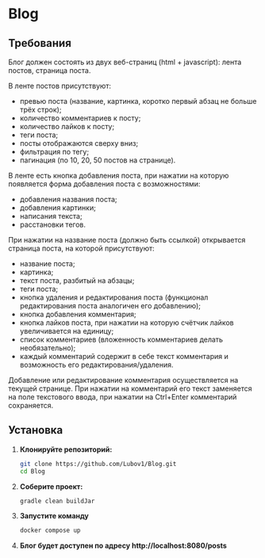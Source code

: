 # Blog

## Требования
Блог должен состоять из двух веб-страниц (html + javascript): лента постов, страница поста.


В ленте постов присутствуют:
- превью поста (название, картинка, коротко первый абзац не больше трёх строк);
- количество комментариев к посту;
- количество лайков к посту;
- теги поста;
- посты отображаются сверху вниз;
- фильтрация по тегу;
- пагинация (по 10, 20, 50 постов на странице).


В ленте есть кнопка добавления поста, при нажатии на которую появляется форма добавления поста с возможностями:
- добавления названия поста;
- добавления картинки;
- написания текста;
- расстановки тегов.

При нажатии на название поста (должно быть ссылкой) открывается страница поста, на которой присутствуют:
- название поста;
- картинка;
- текст поста, разбитый на абзацы;
- теги поста;
- кнопка удаления и редактирования поста (функционал редактирования поста аналогичен его добавлению);
- кнопка добавления комментария;
- кнопка лайков поста, при нажатии на которую счётчик лайков увеличивается на единицу;
- список комментариев (вложенность комментариев делать необязательно);
- каждый комментарий содержит в себе текст комментария и возможность его редактирования/удаления.

Добавление или редактирование комментария осуществляется на текущей странице. При нажатии на комментарий его текст заменяется на поле текстового ввода, при нажатии на Ctrl+Enter комментарий сохраняется.

## Установка
1. **Клонируйте репозиторий:**
   ```sh
   git clone https://github.com/Lubov1/Blog.git
   cd Blog

2. **Соберите проект:**
   ```sh
   gradle clean buildJar

4. **Запустите команду**

    ```sh
    docker compose up

5. **Блог будет доступен по адресу http://localhost:8080/posts**
   
